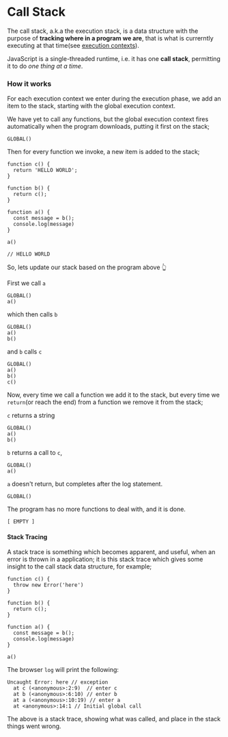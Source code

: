 # Call Stack

The call stack, a.k.a the execution stack, is a data structure with the purpose of **tracking where in a program we are**, that is what is currerntly executing at that time(see [execution contexts](./../execution-context)).

JavaScript is a single-threaded runtime, i.e. it has one **call stack**, permitting it to do _one thing at a time_.

### How it works

For each execution context we enter during the execution phase, we add an item to the stack, starting with the global execution context.

We have yet to call any functions, but the global execution context fires automatically when the program downloads, putting it first on the stack;

```
GLOBAL()
```

Then for every function we invoke, a new item is added to the stack;

```
function c() {
  return 'HELLO WORLD';
}

function b() {
  return c();
}

function a() {
  const message = b();
  console.log(message)
}

a()

// HELLO WORLD
```

So, lets update our stack based on the program above 👆

First we call `a`

```
GLOBAL()
a()
```

which then calls `b`

```
GLOBAL()
a()
b()
```

and `b` calls `c`

```
GLOBAL()
a()
b()
c()
```

Now, every time we call a function we add it to the stack, but every time we `return`(or reach the end) from a function we remove it from the stack;

`c` returns a string

```
GLOBAL()
a()
b()
```

`b` returns a call to `c`,

```
GLOBAL()
a()
```

`a` doesn't return, but completes after the log statement.

```
GLOBAL()
```

The program has no more functions to deal with, and it is done.

```
[ EMPTY ]
```

#### Stack Tracing

A stack trace is something which becomes apparent, and useful, when an error is thrown in a application; it is this stack trace which gives some insight to the call stack data structure, for example;

```
function c() {
  throw new Error('here')
}

function b() {
  return c();
}

function a() {
  const message = b();
  console.log(message)
}

a()

```

The browser `log` will print the following:

```
Uncaught Error: here // exception
  at c (<anonymous>:2:9)  // enter c
  at b (<anonymous>:6:10) // enter b
  at a (<anonymous>:10:19) // enter a
  at <anonymous>:14:1 // Initial global call
```

The above is a stack trace, showing what was called, and place in the stack things went wrong.
